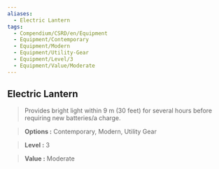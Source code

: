 ```yaml
---
aliases:
  - Electric Lantern
tags:
  - Compendium/CSRD/en/Equipment
  - Equipment/Contemporary
  - Equipment/Modern
  - Equipment/Utility-Gear
  - Equipment/Level/3
  - Equipment/Value/Moderate
---
```

    
      
## Electric Lantern      
      
>Provides bright light within 9 m (30 feet) for several hours before requiring new batteries/a charge.      
> **Options :** Contemporary, Modern, Utility Gear      
> **Level :** 3      
> **Value :** Moderate
